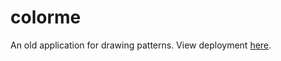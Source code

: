 # colorme
An old application for drawing patterns. View deployment [here](https://goodingc.github.io/colorme/).

